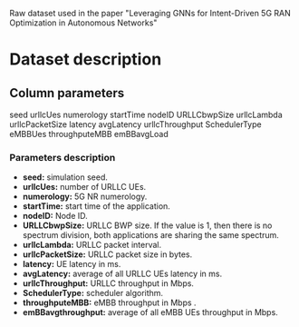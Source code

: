 Raw dataset used in the paper "Leveraging GNNs for Intent-Driven 5G RAN
Optimization in Autonomous Networks"

# Dataset description

## Column parameters

seed	urllcUes	numerology	startTime	nodeID	URLLCbwpSize	urllcLambda	urllcPacketSize	latency	avgLatency	urllcThroughput	SchedulerType	eMBBUes	throughputeMBB	emBBavgLoad

### Parameters description

* **seed:** simulation seed.
* **urllcUes:** number of URLLC UEs.
* **numerology:** 5G NR numerology.
* **startTime:** start time of the application.
* **nodeID:** Node ID.
* **URLLCbwpSize:** URLLC BWP size. If the value is 1, then there is no spectrum division, both applications are sharing the same spectrum. 
* **urllcLambda:** URLLC packet interval.
* **urllcPacketSize:** URLLC packet size in bytes.
* **latency:** UE latency in ms.
* **avgLatency:** average of all URLLC UEs latency in ms.
* **urllcThroughput:** URLLC throughput in Mbps.
* **SchedulerType:** scheduler algorithm.
* **throughputeMBB:** eMBB throughput in Mbps .
* **emBBavgthroughput:** average of all eMBB UEs throughput in Mbps.
